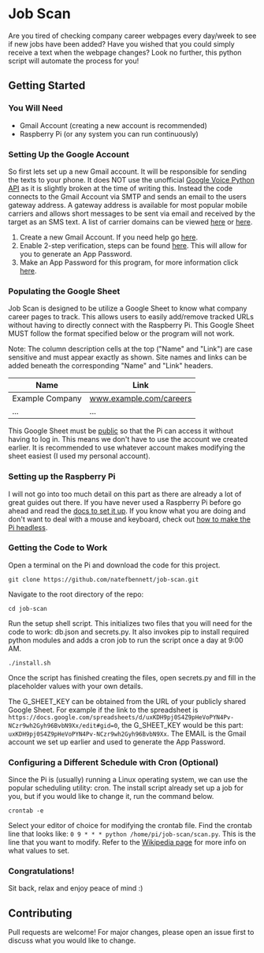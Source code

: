 # Job Scan

Are you tired of checking company career webpages every day/week to see if new jobs have been added? Have you wished that you could simply receive a text when the webpage changes? Look no further, this python script will automate the process for you! 

## Getting Started

### You Will Need
- Gmail Account (creating a new account is recommended)
- Raspberry Pi (or any system you can run continuously)

### Setting Up the Google Account

So first lets set up a new Gmail account. It will be responsible for sending the texts to your phone. It does NOT use the unofficial [Google Voice Python API](https://pypi.org/project/googlevoice/) as it is slightly broken at the time of writing this. Instead the code connects to the Gmail Account via SMTP and sends an email to the users gateway address. A gateway address is available for most popular mobile carriers and allows short messages to be sent via email and received by the target as an SMS text. A list of carrier domains can be viewed [here](https://www.fbbbrown.com/garmin-connect-iq/help-faq/app-help/runsafe/list-of-mobile-carrier-gateway-addresses/) or [here](https://avtech.com/articles/138/list-of-email-to-sms-addresses/).

1. Create a new Gmail Account. If you need help go [here](https://support.google.com/mail/answer/56256).
2. Enable 2-step verification, steps can be found [here](https://support.google.com/accounts/answer/185839). This will allow for you to generate an App Password.
3. Make an App Password for this program, for more information click [here](https://support.google.com/accounts/answer/185833).

### Populating the Google Sheet

Job Scan is designed to be utilize a Google Sheet to know what company career pages to track. This allows users to easily add/remove tracked URLs without having to directly connect with the Raspberry Pi. This Google Sheet MUST follow the format specified below or the program will not work.

Note: The column description cells at the top ("Name" and "Link") are case sensitive and must appear exactly as shown. Site names and links can be added beneath the corresponding "Name" and "Link" headers.

| Name            | Link                    |
|  -              | -                       |
| Example Company | www.example.com/careers |
| ...             |...                      |

This Google Sheet must be [public](https://support.google.com/docs/answer/183965) so that the Pi can access it without having to log in. This means we don't have to use the account we created earlier. It is recommended to use whatever account makes modifying the sheet easiest (I used my personal account).

### Setting up the Raspberry Pi

I will not go into too much detail on this part as there are already a lot of great guides out there. If you have never used a Raspberry Pi before go ahead and read the [docs to set it up](https://www.raspberrypi.com/documentation/computers/getting-started.html). If you know what you are doing and don't want to deal with a mouse and keyboard, check out [how to make the Pi headless](https://www.raspberrypi.com/documentation/computers/configuration.html#setting-up-a-headless-raspberry-pi).

### Getting the Code to Work

Open a terminal on the Pi and download the code for this project.

```
git clone https://github.com/natefbennett/job-scan.git
```

Navigate to the root directory of the repo:

```
cd job-scan
```

Run the setup shell script. This initializes two files that you will need for the code to work: db.json and secrets.py. It also invokes pip to install required python modules and adds a cron job to run the script once a day at 9:00 AM.

```
./install.sh
```

Once the script has finished creating the files, open secrets.py and fill in the placeholder values with your own details. 

The G_SHEET_KEY can be obtained from the URL of your publicly shared Google Sheet. For example if the link to the spreadsheet is `https://docs.google.com/spreadsheets/d/uxKDH9pj0S4Z9pHeVoPYN4Pv-NCzr9wh2Gyh96BvbN9Xx/edit#gid=0`, the G_SHEET_KEY would be this part: `uxKDH9pj0S4Z9pHeVoPYN4Pv-NCzr9wh2Gyh96BvbN9Xx`. The EMAIL is the Gmail account we set up earlier and used to generate the App Password.

### Configuring a Different Schedule with Cron (Optional)

Since the Pi is (usually) running a Linux operating system, we can use the popular scheduling utility: cron. The install script already set up a job for you, but if you would like to change it, run the command below.

```
crontab -e
```

Select your editor of choice for modifying the crontab file. Find the crontab line that looks like: `0 9 * * * python /home/pi/job-scan/scan.py`. This is the line that you want to modify. Refer to the [Wikipedia page](https://en.wikipedia.org/wiki/Cron) for more info on what values to set. 

### Congratulations!

Sit back, relax and enjoy peace of mind :)

## Contributing
Pull requests are welcome! For major changes, please open an issue first to discuss what you would like to change.
